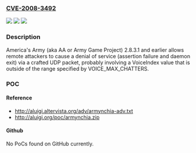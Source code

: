 ### [CVE-2008-3492](https://cve.mitre.org/cgi-bin/cvename.cgi?name=CVE-2008-3492)
![](https://img.shields.io/static/v1?label=Product&message=n%2Fa&color=blue)
![](https://img.shields.io/static/v1?label=Version&message=n%2Fa&color=blue)
![](https://img.shields.io/static/v1?label=Vulnerability&message=n%2Fa&color=brighgreen)

### Description

America's Army (aka AA or Army Game Project) 2.8.3.1 and earlier allows remote attackers to cause a denial of service (assertion failure and daemon exit) via a crafted UDP packet, probably involving a VoiceIndex value that is outside of the range specified by VOICE_MAX_CHATTERS.

### POC

#### Reference
- http://aluigi.altervista.org/adv/armynchia-adv.txt
- http://aluigi.org/poc/armynchia.zip

#### Github
No PoCs found on GitHub currently.

